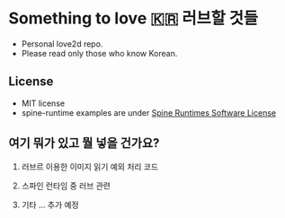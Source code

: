 # Something to love :kr: 러브할 것들
- Personal love2d repo.
- Please read only those who know Korean.

## License
- MIT license
- spine-runtime examples are under [Spine Runtimes Software License](https://github.com/EsotericSoftware/spine-runtimes/blob/3.7/LICENSE)

## 여기 뭐가 있고 뭘 넣을 건가요?

1. 러브르 이용한 이미지 읽기 예외 처리 코드

2. 스파인 런타임 중 러브 관련

3. 기타 ... 추가 예정

